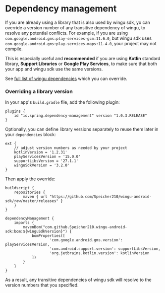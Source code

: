 # Dependency management

If you are already using a library that is also used by wingu sdk, yo can override a version number of any transitive dependency of wingu, to resolve any potential conflicts. For example, if you are using `com.google.android.gms:play-services-gcm:11.6.0`, but wingu sdk uses `com.google.android.gms:play-services-maps:11.4.0`, your project may not compile.

This is especially useful and __recommended__ if you are using __Kotlin__ standard library, __Support Libraries__ or __Google Play Services__, to make sure that both your app and wingu sdk use the same versions.

See [full list of wingu dependencies](../releases/com/github/Speicher210/wingu-android-sdk/bom/3.2.0/bom-3.2.0.pom) which you can override.

### Overriding a library version

In your app's `build.gradle` file, add the following plugin:

```
plugins {
    id "io.spring.dependency-management" version "1.0.3.RELEASE"
}
```

Optionally, you can define library versions separately to reuse them later in your `dependencies` block:

```
ext {
    // adjust version numbers as needed by your project
    kotlinVersion = '1.2.31'
    playServicesVersion = '15.0.0'
    supportLibsVersion = '27.1.1'
    winguSdkVersion = '3.2.0'
}
```

Then apply the override:

```
buildscript {
    repositories {
        maven { url "https://github.com/Speicher210/wingu-android-sdk/raw/master/releases" }
    }
}

dependencyManagement {
    imports {
        mavenBom("com.github.Speicher210.wingu-android-sdk:bom:${winguSdkVersion}") {
            bomProperties([
                    'com.google.android.gms.version': playServicesVersion,
                    'com.android.support.version': supportLibsVersion,
                    'org.jetbrains.kotlin.version': kotlinVersion
            ])
        }
    }
}
```

As a result, any transitive dependencies of wingu sdk will resolve to the version numbers that you specified.
